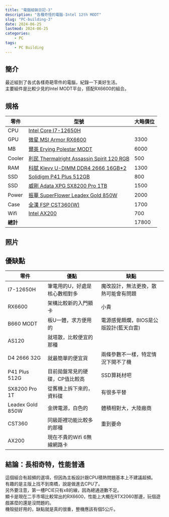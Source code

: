 ```yaml
---
title: "電腦組裝日記-3"
description: "各種奇怪的電腦-Intel 12th MODT"
slug: "PC-building-3"
date: 2024-06-25
lastmod: 2024-06-25
categories:
    - PC
tags:
    - PC Building
---
```


## 簡介
最近組到了各式各樣奇葩零件的電腦，紀錄一下美好生活。<br>
主要組件是比較少見的Intel MODT平台，搭配RX6600的組合。

## 規格
|零件|型號|大略價位|
|--|--|--|
|CPU|[Intel Core I7-12650H](https://www.intel.com.tw/content/www/tw/zh/products/sku/226066/intel-core-i712650h-processor-24m-cache-up-to-4-70-ghz/specifications.html)||
|GPU|[微星 MSI Armor RX6600](https://tw.msi.com/Graphics-Card/Radeon-RX-6600-ARMOR-8G-V1/Specification)|3300|
|MB |[爾英 Erying Polestar MODT](https://www.erying.cc/products-detail/id-150.html)|6000|
|Cooler|[利民 Thermalright Assassin Spirit 120 RGB](https://www.thermalright.com/tw/product/tl-as120-rgb/)|500|
|RAM|[科賦 Klevv U-DIMM DDR4 2666 16GB*2](https://www.teamgroupinc.com/tw/product-detail/memory/TEAMGROUP/elite-u-dimm-ddr4/elite-u-dimm-ddr4-TED416G3200C2201/)|1300|
|SSD|[Solidigm P41 Plus 512GB](https://www.solidigmtechnology.cn/products/client/plus-series/p41.html)|800|
|SSD|[威剛 Adata XPG SX8200 Pro 1TB](https://www.xpg.com/tw/xpg/583)|1500|
|Power|[振華 SuperFlower Leadex Gold 850W](https://www.super-flower.com.tw/zh-TW/products/leadex-gold-850w)|2000|
|Case|[全漢 FSP CST360(W)](https://www.superchannel.com.tw/products/detail/2110/CST360%28W%29)|1700|
|Wifi|[Intel AX200](https://www.intel.com.tw/content/www/tw/zh/products/sku/189347/intel-wifi-6-ax200-gig/specifications.html)|700|
|**總計**||17800|

## 照片

## 優缺點
|零件|優點|缺點|
|--|--|--|
|I7-12650H|筆電用的U，好處是核心數相對多|魔改設計，無法更換，散熱可能會有問題|
|RX6600|架構比較新的入門顯卡|小貴|
|B660 MODT|板U一體，求方便用的|電源感覺頗爛，BIOS是公版設計(藍天白雲)|
|AS120|就塔散，比較便宜的那種||
|D4 2666 32G|就最簡單的便宜貨|兩條參數不一樣，特定情況下開不了機|
|P41 Plus 512G|目前拋盤常見的硬碟，CP值比較高|SSD算耗材吧|
|SX8200 Pro 1T|從舊機上拆下來的，資料碟|有很多平替|
|Leadex Gold 850W|金牌電源，白色的|體積相對大，大陸廠商|
|CST360|同級距裡功能比較多的那種|重到要命|
|AX200|現在不貴的Wifi 6無線網路卡||

## 結論：長相奇特，性能普通
這個組合有超頻的選項，但因為主板設計跟CPU積熱問題基本上不建議超頻。<br>
有趣的是主版上找不到南橋，說是做進去CPU了。<br>
另外要注意，第一槽PCIE只有x8的線，因為總通道數不足。<br>
顯卡是現在二手市場比較常出的RX6600，性能上大概在RTX2060那邊，玩個遊戲甚麼的還是沒問題的。<br>
機殼挺好用的，缺點就是真的很重，整機應該有個5公斤。